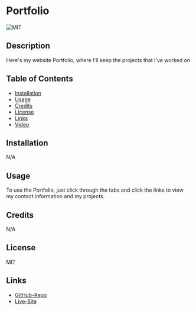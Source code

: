 # Portfolio
![MIT](https://img.shields.io/badge/License-MIT-yellow.svg)

## Description
Here's my website Portfolio, where I'll keep the projects that I've worked on


## Table of Contents
- [Installation](#installation)
- [Usage](#usage)
- [Credits](#credits)
- [License](#license)
- [Links](#links)
- [Video](#video)


## Installation
N/A


## Usage
To use the Portfolio, just click through the tabs and click the links to view my contact information and my projects.


## Credits
N/A




## License
MIT


## Links
- [GitHub-Repo](https://github.com/alexiskeet/Portfolio.git)
- [Live-Site](https://alexiskeet.github.io/Portfolio/)


